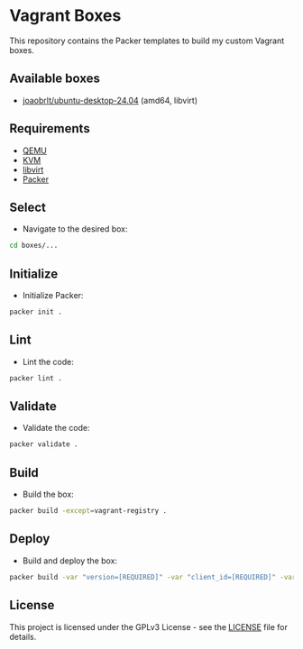 # Vagrant Boxes

This repository contains the Packer templates to build my custom Vagrant boxes.

## Available boxes

- [joaobrlt/ubuntu-desktop-24.04](https://portal.cloud.hashicorp.com/vagrant/discover/joaobrlt/ubuntu-desktop-24.04) (amd64, libvirt)

## Requirements

- [QEMU](https://www.qemu.org/)
- [KVM](https://linux-kvm.org/)
- [libvirt](https://libvirt.org/)
- [Packer](https://www.packer.io/)

## Select

- Navigate to the desired box:

```bash
cd boxes/...
```

## Initialize

- Initialize Packer:

```bash
packer init .
```

## Lint

- Lint the code:

```bash
packer lint .
```

## Validate

- Validate the code:

```bash
packer validate .
```

## Build

- Build the box:

```bash
packer build -except=vagrant-registry .
```

## Deploy

- Build and deploy the box:

```bash
packer build -var "version=[REQUIRED]" -var "client_id=[REQUIRED]" -var "client_secret=[REQUIRED]" .
```

## License

This project is licensed under the GPLv3 License - see the [LICENSE](LICENSE) file for details.
